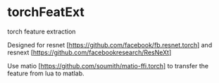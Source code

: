 # torchFeatExt

torch feature extraction

Designed for resnet [https://github.com/facebook/fb.resnet.torch] and resnext [https://github.com/facebookresearch/ResNeXt]

Use matio [https://github.com/soumith/matio-ffi.torch] to transfer the feature from lua to matlab. 
